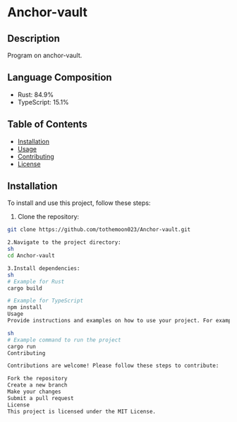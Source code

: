 # Anchor-vault

## Description
Program on anchor-vault.

## Language Composition
- Rust: 84.9%
- TypeScript: 15.1%

## Table of Contents
- [Installation](#installation)
- [Usage](#usage)
- [Contributing](#contributing)
- [License](#license)


## Installation
To install and use this project, follow these steps:

1. Clone the repository:
```sh
git clone https://github.com/tothemoon023/Anchor-vault.git

2.Navigate to the project directory:
sh
cd Anchor-vault

3.Install dependencies:
sh
# Example for Rust
cargo build

# Example for TypeScript
npm install
Usage
Provide instructions and examples on how to use your project. For example:

sh
# Example command to run the project
cargo run
Contributing

Contributions are welcome! Please follow these steps to contribute:

Fork the repository
Create a new branch
Make your changes
Submit a pull request
License
This project is licensed under the MIT License.
